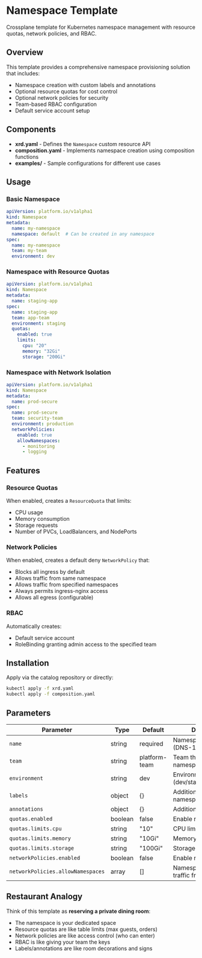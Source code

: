 # Namespace Template

Crossplane template for Kubernetes namespace management with resource quotas, network policies, and RBAC.

## Overview

This template provides a comprehensive namespace provisioning solution that includes:
- Namespace creation with custom labels and annotations
- Optional resource quotas for cost control
- Optional network policies for security
- Team-based RBAC configuration
- Default service account setup

## Components

- **xrd.yaml** - Defines the `Namespace` custom resource API
- **composition.yaml** - Implements namespace creation using composition functions
- **examples/** - Sample configurations for different use cases

## Usage

### Basic Namespace

```yaml
apiVersion: platform.io/v1alpha1
kind: Namespace
metadata:
  name: my-namespace
  namespace: default  # Can be created in any namespace
spec:
  name: my-namespace
  team: my-team
  environment: dev
```

### Namespace with Resource Quotas

```yaml
apiVersion: platform.io/v1alpha1
kind: Namespace
metadata:
  name: staging-app
spec:
  name: staging-app
  team: app-team
  environment: staging
  quotas:
    enabled: true
    limits:
      cpu: "20"
      memory: "32Gi"
      storage: "200Gi"
```

### Namespace with Network Isolation

```yaml
apiVersion: platform.io/v1alpha1
kind: Namespace
metadata:
  name: prod-secure
spec:
  name: prod-secure
  team: security-team
  environment: production
  networkPolicies:
    enabled: true
    allowNamespaces:
      - monitoring
      - logging
```

## Features

### Resource Quotas
When enabled, creates a `ResourceQuota` that limits:
- CPU usage
- Memory consumption
- Storage requests
- Number of PVCs, LoadBalancers, and NodePorts

### Network Policies
When enabled, creates a default deny `NetworkPolicy` that:
- Blocks all ingress by default
- Allows traffic from same namespace
- Allows traffic from specified namespaces
- Always permits ingress-nginx access
- Allows all egress (configurable)

### RBAC
Automatically creates:
- Default service account
- RoleBinding granting admin access to the specified team

## Installation

Apply via the catalog repository or directly:

```bash
kubectl apply -f xrd.yaml
kubectl apply -f composition.yaml
```

## Parameters

| Parameter | Type | Default | Description |
|-----------|------|---------|-------------|
| `name` | string | required | Namespace name (DNS-1123) |
| `team` | string | platform-team | Team that owns the namespace |
| `environment` | string | dev | Environment type (dev/staging/production) |
| `labels` | object | {} | Additional labels for the namespace |
| `annotations` | object | {} | Additional annotations |
| `quotas.enabled` | boolean | false | Enable resource quotas |
| `quotas.limits.cpu` | string | "10" | CPU limit |
| `quotas.limits.memory` | string | "10Gi" | Memory limit |
| `quotas.limits.storage` | string | "100Gi" | Storage limit |
| `networkPolicies.enabled` | boolean | false | Enable network policies |
| `networkPolicies.allowNamespaces` | array | [] | Namespaces to allow traffic from |

## Restaurant Analogy

Think of this template as **reserving a private dining room**:
- The namespace is your dedicated space
- Resource quotas are like table limits (max guests, orders)
- Network policies are like access control (who can enter)
- RBAC is like giving your team the keys
- Labels/annotations are like room decorations and signs